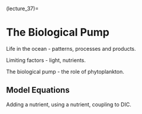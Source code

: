 (lecture_37)=
# The Biological Pump

Life in the ocean - patterns, processes and products.

Limiting factors - light, nutrients.

The biological pump - the role of phytoplankton.


## Model Equations

Adding a nutrient, using a nutrient, coupling to DIC.